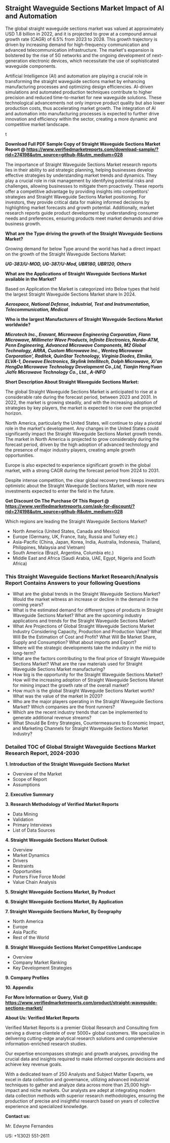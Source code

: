 <h2>Straight Waveguide Sections Market Impact of AI and Automation</h2><p>The global straight waveguide sections market was valued at approximately USD 1.8 billion in 2022, and it is projected to grow at a compound annual growth rate (CAGR) of 6.5% from 2023 to 2028. This growth trajectory is driven by increasing demand for high-frequency communication and advanced telecommunication infrastructure. The market's expansion is bolstered by the rise of 5G networks and the ongoing development of next-generation electronic devices, which necessitate the use of sophisticated waveguide components.</p><p>Artificial Intelligence (AI) and automation are playing a crucial role in transforming the straight waveguide sections market by enhancing manufacturing processes and optimizing design efficiencies. AI-driven simulations and automated production techniques contribute to higher precision and reduced time-to-market for new waveguide solutions. These technological advancements not only improve product quality but also lower production costs, thus accelerating market growth. The integration of AI and automation into manufacturing processes is expected to further drive innovation and efficiency within the sector, creating a more dynamic and competitive market landscape.</p>t</p><p id="" class=""><strong>Download Full PDF Sample Copy of Straight Waveguide Sections Market Report @ <a href="https://www.verifiedmarketreports.com/download-sample/?rid=274198&utm_source=github-R&utm_medium=028" target="_blank">https://www.verifiedmarketreports.com/download-sample/?rid=274198&utm_source=github-R&utm_medium=028</a></strong></p><p>The importance of&nbsp;Straight Waveguide Sections Market research reports lies in their ability to aid strategic planning, helping businesses develop effective strategies by understanding market trends and dynamics. They play a crucial role in risk management by identifying potential risks and challenges, allowing businesses to mitigate them proactively. These reports offer a competitive advantage by providing insights into competitors' strategies and Straight Waveguide Sections Market positioning. For investors, they provide critical data for making informed decisions by highlighting market forecasts and growth potential. Additionally, market research reports guide product development by understanding consumer needs and preferences, ensuring products meet market demands and drive business growth.</p><p><strong>What are the&nbsp;Type driving the growth of the Straight Waveguide Sections Market?</strong></p><p id="" class="">Growing demand for below Type around the world has had a direct impact on the growth of the Straight Waveguide Sections Market:</p><em><strong>UG-383/U-MOD, UG-387/U-Mod, UBR180, UBR120, Others</strong></em></p><strong>What are the&nbsp;Applications&nbsp;of Straight Waveguide Sections Market available in the Market?</strong></p><p id="" class="">Based on Application the Market is categorized into Below types that held the largest Straight Waveguide Sections Market share In 2024.</p><em><strong>Aerospace, National Defense, Industrial, Test and Instrumentation, Telecommunication, Medical</strong></em></p><strong>Who is the largest Manufacturers of Straight Waveguide Sections Market worldwide?</strong></p><p><em><strong>Microtech Inc., Eravant, Microwave Engineering Corporation, Flann Microwave, Millimeter Wave Products, Infinite Electronics, Narda-ATM, Penn Engineering, Advanced Microwave Components, M2 Global Technology, ARRA, Custom Microwave Inc., Wenteq Microwave Corporation', Raditek, QuinStar Technology, Virginia Diodes, Elmika, ELVA-1, Deewave Electronics, Skylink Intellitech, Dolph Microwave, Xi'an HengDa Microwave Technology Development Co.,Ltd, Tianjin HengYuan JiaYe Microwave Technology Co., Ltd., A-INFO</strong></em></p><p id="" class=""><strong>Short Description About Straight Waveguide Sections Market:</strong></p><p>The global Straight Waveguide Sections Market is anticipated to rise at a considerable rate during the forecast period, between 2023 and 2031. In 2022, the market is growing steadily, and with the increasing adoption of strategies by key players, the market is expected to rise over the projected horizon.</p><p>North America, particularly the United States, will continue to play a pivotal role in the market's development. Any changes in the United States could significantly impact the Straight Waveguide Sections Market growth trends. The market in North America is projected to grow considerably during the forecast period, driven by the high adoption of advanced technology and the presence of major industry players, creating ample growth opportunities.</p><p>Europe is also expected to experience significant growth in the global market, with a strong CAGR during the forecast period from 2024 to 2031.</p><p>Despite intense competition, the clear global recovery trend keeps investors optimistic about the Straight Waveguide Sections Market, with more new investments expected to enter the field in the future.</p><p id="" class=""><strong>Get Discount On The Purchase Of This Report @ <a href="https://www.verifiedmarketreports.com/ask-for-discount/?rid=274198&utm_source=github-R&utm_medium=028" target="_blank">https://www.verifiedmarketreports.com/ask-for-discount/?rid=274198&utm_source=github-R&utm_medium=028</a></strong></p>Which regions are leading the Straight Waveguide Sections Market?</p><ul><li>North America (United States, Canada and Mexico)</li><li>Europe (Germany, UK, France, Italy, Russia and Turkey etc.)</li><li>Asia-Pacific (China, Japan, Korea, India, Australia, Indonesia, Thailand, Philippines, Malaysia and Vietnam)</li><li>South America (Brazil, Argentina, Columbia etc.)</li><li>Middle East and Africa (Saudi Arabia, UAE, Egypt, Nigeria and South Africa)</li></ul><h3 id="" class="">This Straight Waveguide Sections Market Research/Analysis Report Contains Answers to your following Questions</h3><ul><li>What are the global trends in the Straight Waveguide Sections Market? Would the market witness an increase or decline in the demand in the coming years?</li><li>What is the estimated demand for different types of products in Straight Waveguide Sections Market? What are the upcoming industry applications and trends for the Straight Waveguide Sections Market?</li><li>What Are Projections of Global Straight Waveguide Sections Market Industry Considering Capacity, Production and Production Value? What Will Be the Estimation of Cost and Profit? What Will Be Market Share, Supply and Consumption? What about imports and Export?</li><li>Where will the strategic developments take the industry in the mid to long-term?</li><li>What are the factors contributing to the final price of Straight Waveguide Sections Market? What are the raw materials used for Straight Waveguide Sections Market manufacturing?</li><li>How big is the opportunity for the Straight Waveguide Sections Market? How will the increasing adoption of Straight Waveguide Sections Market for mining impact the growth rate of the overall market?</li><li>How much is the global Straight Waveguide Sections Market worth? What was the value of the market In 2020?</li><li>Who are the major players operating in the Straight Waveguide Sections Market? Which companies are the front runners?</li><li>Which are the recent industry trends that can be implemented to generate additional revenue streams?</li><li>What Should Be Entry Strategies, Countermeasures to Economic Impact, and Marketing Channels for Straight Waveguide Sections Market Industry?</li></ul><h3 id="" class="">Detailed TOC of Global Straight Waveguide Sections Market Research Report, 2024-2030</h3><p id="" class=""><strong>1. Introduction of the Straight Waveguide Sections Market</strong></p><ul><li>Overview of the Market</li><li>Scope of Report</li><li>Assumptions</li></ul><p id="" class=""><strong>2. Executive Summary</strong></p><p id="" class=""><strong>3. Research Methodology of Verified Market Reports</strong></p><ul><li>Data Mining</li><li>Validation</li><li>Primary Interviews</li><li>List of Data Sources</li></ul><p id="" class=""><strong>4. Straight Waveguide Sections Market Outlook</strong></p><ul><li>Overview</li><li>Market Dynamics</li><li>Drivers</li><li>Restraints</li><li>Opportunities</li><li>Porters Five Force Model</li><li>Value Chain Analysis</li></ul><p id="" class=""><strong>5. Straight Waveguide Sections Market, By Product</strong></p><p id="" class=""><strong>6. Straight Waveguide Sections Market, By Application</strong></p><p id="" class=""><strong>7. Straight Waveguide Sections Market, By Geography</strong></p><ul><li>North America</li><li>Europe</li><li>Asia Pacific</li><li>Rest of the World</li></ul><p id="" class=""><strong>8. Straight Waveguide Sections Market Competitive Landscape</strong></p><ul><li>Overview</li><li>Company Market Ranking</li><li>Key Development Strategies</li></ul><p id="" class=""><strong>9. Company Profiles</strong></p><p id="" class=""><strong>10. Appendix</strong></p><p id="" class=""><strong>For More Information or Query, Visit @ <a href="https://www.verifiedmarketreports.com/product/straight-waveguide-sections-market/" target="_blank">https://www.verifiedmarketreports.com/product/straight-waveguide-sections-market/</a></strong></p><p id="" class=""><strong>About Us: Verified Market Reports</strong></p><p id="" class="">Verified Market Reports is a premier Global Research and Consulting firm serving a diverse clientele of over 5000+ global customers. We specialize in delivering cutting-edge analytical research solutions and comprehensive information-enriched research studies.</p><p id="" class="">Our expertise encompasses strategic and growth analyses, providing the crucial data and insights required to make informed corporate decisions and achieve key revenue goals.</p><p id="" class="">With a dedicated team of 250 Analysts and Subject Matter Experts, we excel in data collection and governance, utilizing advanced industrial techniques to gather and analyze data across more than 25,000 high-impact and niche markets. Our analysts are adept at integrating modern data collection methods with superior research methodologies, ensuring the production of precise and insightful research based on years of collective experience and specialized knowledge.</p><p id="" class=""><strong>Contact us:</strong></p><p id="" class="">Mr. Edwyne Fernandes</p><p id="" class="">US: +1(302) 551-2611</p>